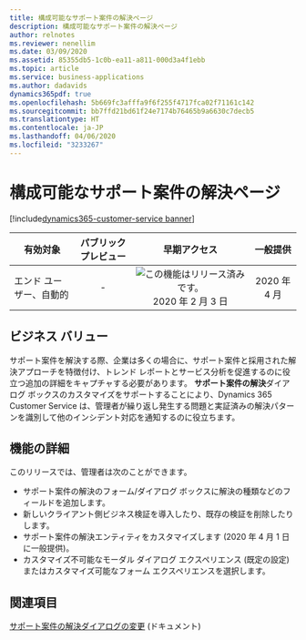```yaml
---
title: 構成可能なサポート案件の解決ページ
description: 構成可能なサポート案件の解決ページ
author: relnotes
ms.reviewer: nenellim
ms.date: 03/09/2020
ms.assetid: 85355db5-1c0b-ea11-a811-000d3a4f1ebb
ms.topic: article
ms.service: business-applications
ms.author: dadavids
dynamics365pdf: true
ms.openlocfilehash: 5b669fc3afffa9f6f255f4717fca02f71161c142
ms.sourcegitcommit: bb7ffd21bd61f24e7174b76465b9a6630c7decb5
ms.translationtype: HT
ms.contentlocale: ja-JP
ms.lasthandoff: 04/06/2020
ms.locfileid: "3233267"
---
```

# <a name="configurable-case-resolution-page"></a>構成可能なサポート案件の解決ページ
[!include[dynamics365-customer-service banner](../includes/dynamics365-customer-service.md)]

| 有効対象    |  パブリック プレビュー | 早期アクセス | 一般提供 | 
| ---------- | :----------: |:----------: |:----------: |
|エンド ユーザー、自動的|-|![この機能はリリース済みです。](/dynamics365-release-plan/media/green-checkmark.png "この機能はリリース済みです。") 2020 年 2 月 3 日| 2020 年 4 月|


## <a name="business-value"></a>ビジネス バリュー
<!-- bv start -->
サポート案件を解決する際、企業は多くの場合に、サポート案件と採用された解決アプローチを特徴付け、トレンド レポートとサービス分析を促進するのに役立つ追加の詳細をキャプチャする必要があります。 **サポート案件の解決**ダイアログ ボックスのカスタマイズをサポートすることにより、Dynamics 365 Customer Service は、管理者が繰り返し発生する問題と実証済みの解決パターンを識別して他のインシデント対応を通知するのに役立ちます。
<!-- bv end -->



## <a name="feature-details"></a>機能の詳細
<!--feature detail start -->
このリリースでは、管理者は次のことができます。

- サポート案件の解決のフォーム/ダイアログ ボックスに解決の種類などのフィールドを追加します。 
- 新しいクライアント側ビジネス検証を導入したり、既存の検証を削除したりします。
- サポート案件の解決エンティティをカスタマイズします (2020 年 4 月 1 日に一般提供)。 
- カスタマイズ不可能なモーダル ダイアログ エクスペリエンス (既定の設定) またはカスタマイズ可能なフォーム エクスペリエンスを選択します。
<!--feature detail end -->










## <a name="see-also"></a>関連項目


<!--docs start-->
[サポート案件の解決ダイアログの変更](https://docs.microsoft.com/dynamics365/customer-service/customer-service-hub-user-guide-modify-case-resolution-dialog) (ドキュメント)
<!--docs end-->


